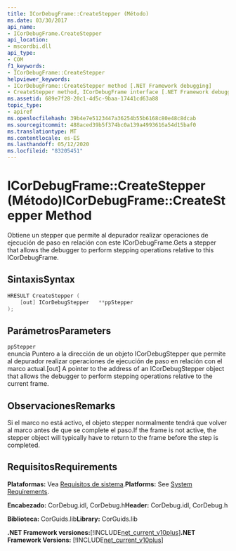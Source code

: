 ```yaml
---
title: ICorDebugFrame::CreateStepper (Método)
ms.date: 03/30/2017
api_name:
- ICorDebugFrame.CreateStepper
api_location:
- mscordbi.dll
api_type:
- COM
f1_keywords:
- ICorDebugFrame::CreateStepper
helpviewer_keywords:
- ICorDebugFrame::CreateStepper method [.NET Framework debugging]
- CreateStepper method, ICorDebugFrame interface [.NET Framework debugging]
ms.assetid: 689e7f28-20c1-4d5c-9baa-17441cd63a88
topic_type:
- apiref
ms.openlocfilehash: 39b4e7e5123447a36254b55b6168c80e48c8dcab
ms.sourcegitcommit: 488aced39b5f374bc0a139a4993616a54d15baf0
ms.translationtype: MT
ms.contentlocale: es-ES
ms.lasthandoff: 05/12/2020
ms.locfileid: "83205451"
---
```

# <a name="icordebugframecreatestepper-method"></a><span data-ttu-id="7a711-102">ICorDebugFrame::CreateStepper (Método)</span><span class="sxs-lookup"><span data-stu-id="7a711-102">ICorDebugFrame::CreateStepper Method</span></span>
<span data-ttu-id="7a711-103">Obtiene un stepper que permite al depurador realizar operaciones de ejecución de paso en relación con este ICorDebugFrame.</span><span class="sxs-lookup"><span data-stu-id="7a711-103">Gets a stepper that allows the debugger to perform stepping operations relative to this ICorDebugFrame.</span></span>  
  
## <a name="syntax"></a><span data-ttu-id="7a711-104">Sintaxis</span><span class="sxs-lookup"><span data-stu-id="7a711-104">Syntax</span></span>  
  
```cpp  
HRESULT CreateStepper (  
    [out] ICorDebugStepper   **ppStepper  
);  
```  
  
## <a name="parameters"></a><span data-ttu-id="7a711-105">Parámetros</span><span class="sxs-lookup"><span data-stu-id="7a711-105">Parameters</span></span>  
 `ppStepper`  
 <span data-ttu-id="7a711-106">enuncia Puntero a la dirección de un objeto ICorDebugStepper que permite al depurador realizar operaciones de ejecución de paso en relación con el marco actual.</span><span class="sxs-lookup"><span data-stu-id="7a711-106">[out] A pointer to the address of an ICorDebugStepper object that allows the debugger to perform stepping operations relative to the current frame.</span></span>  
  
## <a name="remarks"></a><span data-ttu-id="7a711-107">Observaciones</span><span class="sxs-lookup"><span data-stu-id="7a711-107">Remarks</span></span>  
 <span data-ttu-id="7a711-108">Si el marco no está activo, el objeto stepper normalmente tendrá que volver al marco antes de que se complete el paso.</span><span class="sxs-lookup"><span data-stu-id="7a711-108">If the frame is not active, the stepper object will typically have to return to the frame before the step is completed.</span></span>  
  
## <a name="requirements"></a><span data-ttu-id="7a711-109">Requisitos</span><span class="sxs-lookup"><span data-stu-id="7a711-109">Requirements</span></span>  
 <span data-ttu-id="7a711-110">**Plataformas:** Vea [Requisitos de sistema](../../get-started/system-requirements.md).</span><span class="sxs-lookup"><span data-stu-id="7a711-110">**Platforms:** See [System Requirements](../../get-started/system-requirements.md).</span></span>  
  
 <span data-ttu-id="7a711-111">**Encabezado:** CorDebug.idl, CorDebug.h</span><span class="sxs-lookup"><span data-stu-id="7a711-111">**Header:** CorDebug.idl, CorDebug.h</span></span>  
  
 <span data-ttu-id="7a711-112">**Biblioteca:** CorGuids.lib</span><span class="sxs-lookup"><span data-stu-id="7a711-112">**Library:** CorGuids.lib</span></span>  
  
 <span data-ttu-id="7a711-113">**.NET Framework versiones:**[!INCLUDE[net_current_v10plus](../../../../includes/net-current-v10plus-md.md)]</span><span class="sxs-lookup"><span data-stu-id="7a711-113">**.NET Framework Versions:** [!INCLUDE[net_current_v10plus](../../../../includes/net-current-v10plus-md.md)]</span></span>
